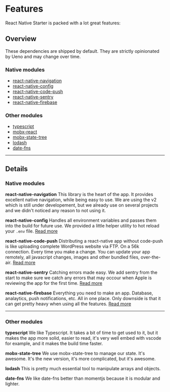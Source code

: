 # Features

React Native Starter is packed with a lot great features:

## Overview

These dependencies are shipped by default. They are strictly opinionated by Ueno and may change over time.

### Native modules

 - [react-native-navigation](#react-native-navigation)
 - [react-native-config](#react-native-config)
 - [react-native-code-push](#code-push)
 - [react-native-sentry](#sentry)
 - [react-native-firebase](#firebase)

### Other modules

 - [typescript](#typescript)
 - [mobx-react](#mobx)
 - [mobx-state-tree](#mobx)
 - [lodash](#lodash)
 - [date-fns](#date-fns)

_____________

## Details

### Native modules

**react-native-navigation** This library is the heart of the app. It provides excellent native navigation, while being easy to use. We are using the v2 which is still under developement, but we already use on several projects and we didn't noticed any reason to not using it.

**react-native-config** Handles all environment variables and passes them into the build for future use. We provided a little helper utility to hot reload your `.env` file. [Read more](/ENV.md)

**react-native-code-push** Distributing a react-native app without code-push is like uploading complete WordPress website via FTP. On a 56k connection. Every time you make a change. You can update your app remotely, all javascript changes, images and other bundled files, over-the-air. [Read more](/CODEPUSH.md)

**react-native-sentry** Catching errors made easy. We add sentry from the start to make sure we catch any errors that may occour when Apple is reviewing the app for the first time. [Read more](/SENTRY.md)

**react-native-firebase** Everything you need to make an app. Database, analaytics, push notifications, etc. All in one place. Only downside is that it can get pretty heavy when using all the features. [Read more](/FIREBASE.md)

_____________

### Other modules

**typescript** We like Typescript. It takes a bit of time to get used to it, but it makes the app more solid, easier to read, it's very well embed with vscode for example, and it makes the build time faster.

**mobx-state-tree** We use mobx-state-tree to manage our state. It's awesome. It's the new version, it's more complicated, but it's awesome.

**lodash** This is pretty much essential tool to manipulate arrays and objects.

**date-fns** We like date-fns better than momentjs because it is modular and lighter.
